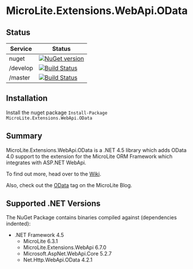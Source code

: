 # MicroLite.Extensions.WebApi.OData

## Status

|Service|Status|
|-------|------|
|nuget|[![NuGet version](https://badge.fury.io/nu/MicroLite.Extensions.WebApi.OData.svg)](http://badge.fury.io/nu/MicroLite.Extensions.WebApi.OData)|
|/develop|[![Build Status](https://dev.azure.com/trevorpilley/MicroLite-ORM/_apis/build/status/MicroLite-ORM.MicroLite.Extensions.WebApi.OData?branchName=develop)](https://dev.azure.com/trevorpilley/MicroLite-ORM/_build/latest?definitionId=29&branchName=develop)|
|/master|[![Build Status](https://dev.azure.com/trevorpilley/MicroLite-ORM/_apis/build/status/MicroLite-ORM.MicroLite.Extensions.WebApi.OData?branchName=master)](https://dev.azure.com/trevorpilley/MicroLite-ORM/_build/latest?definitionId=29&branchName=master)|

## Installation

Install the nuget package `Install-Package MicroLite.Extensions.WebApi.OData`

## Summary

MicroLite.Extensions.WebApi.OData is a .NET 4.5 library which adds OData 4.0 support to the extension for the MicroLite ORM Framework which integrates with ASP.NET WebApi.

To find out more, head over to the [Wiki](https://github.com/MicroLite-ORM/MicroLite.Extensions.WebApi.OData/wiki).

Also, check out the [OData](http://microliteorm.wordpress.com/tag/OData/) tag on the MicroLite Blog.

## Supported .NET Versions

The NuGet Package contains binaries compiled against (dependencies indented):

* .NET Framework 4.5
  * MicroLite 6.3.1
  * MicroLite.Extensions.WebApi 6.7.0
  * Microsoft.AspNet.WebApi.Core 5.2.7
  * Net.Http.WebApi.OData 4.2.1
